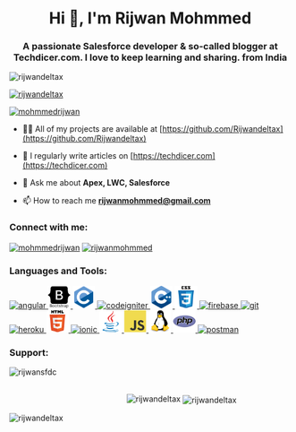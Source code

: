 <h1 align="center">Hi 👋, I'm Rijwan Mohmmed</h1>
<h3 align="center">A passionate Salesforce developer & so-called blogger at Techdicer.com. I love to keep learning and sharing. from India</h3>

<p align="left"> <img src="https://komarev.com/ghpvc/?username=rijwandeltax&label=Profile%20views&color=0e75b6&style=flat" alt="rijwandeltax" /> </p>

<p align="left"> <a href="https://github.com/ryo-ma/github-profile-trophy"><img src="https://github-profile-trophy.vercel.app/?username=rijwandeltax" alt="rijwandeltax" /></a> </p>

<p align="left"> <a href="https://twitter.com/mohmmedrijwan" target="blank"><img src="https://img.shields.io/twitter/follow/mohmmedrijwan?logo=twitter&style=for-the-badge" alt="mohmmedrijwan" /></a> </p>

- 👨‍💻 All of my projects are available at [https://github.com/Rijwandeltax](https://github.com/Rijwandeltax)

- 📝 I regularly write articles on [https://techdicer.com](https://techdicer.com)

- 💬 Ask me about **Apex, LWC, Salesforce**

- 📫 How to reach me **rijwanmohmmed@gmail.com**

<h3 align="left">Connect with me:</h3>
<p align="left">
<a href="https://twitter.com/mohmmedrijwan" target="blank"><img align="center" src="https://raw.githubusercontent.com/rahuldkjain/github-profile-readme-generator/master/src/images/icons/Social/twitter.svg" alt="mohmmedrijwan" height="30" width="40" /></a>
<a href="https://linkedin.com/in/rijwanmohmmed" target="blank"><img align="center" src="https://raw.githubusercontent.com/rahuldkjain/github-profile-readme-generator/master/src/images/icons/Social/linked-in-alt.svg" alt="rijwanmohmmed" height="30" width="40" /></a>
</p>

<h3 align="left">Languages and Tools:</h3>
<p align="left"> <a href="https://angular.io" target="_blank" rel="noreferrer"> <img src="https://angular.io/assets/images/logos/angular/angular.svg" alt="angular" width="40" height="40"/> </a> <a href="https://getbootstrap.com" target="_blank" rel="noreferrer"> <img src="https://raw.githubusercontent.com/devicons/devicon/master/icons/bootstrap/bootstrap-plain-wordmark.svg" alt="bootstrap" width="40" height="40"/> </a> <a href="https://www.cprogramming.com/" target="_blank" rel="noreferrer"> <img src="https://raw.githubusercontent.com/devicons/devicon/master/icons/c/c-original.svg" alt="c" width="40" height="40"/> </a> <a href="https://codeigniter.com" target="_blank" rel="noreferrer"> <img src="https://cdn.worldvectorlogo.com/logos/codeigniter.svg" alt="codeigniter" width="40" height="40"/> </a> <a href="https://www.w3schools.com/cpp/" target="_blank" rel="noreferrer"> <img src="https://raw.githubusercontent.com/devicons/devicon/master/icons/cplusplus/cplusplus-original.svg" alt="cplusplus" width="40" height="40"/> </a> <a href="https://www.w3schools.com/css/" target="_blank" rel="noreferrer"> <img src="https://raw.githubusercontent.com/devicons/devicon/master/icons/css3/css3-original-wordmark.svg" alt="css3" width="40" height="40"/> </a> <a href="https://firebase.google.com/" target="_blank" rel="noreferrer"> <img src="https://www.vectorlogo.zone/logos/firebase/firebase-icon.svg" alt="firebase" width="40" height="40"/> </a> <a href="https://git-scm.com/" target="_blank" rel="noreferrer"> <img src="https://www.vectorlogo.zone/logos/git-scm/git-scm-icon.svg" alt="git" width="40" height="40"/> </a> <a href="https://heroku.com" target="_blank" rel="noreferrer"> <img src="https://www.vectorlogo.zone/logos/heroku/heroku-icon.svg" alt="heroku" width="40" height="40"/> </a> <a href="https://www.w3.org/html/" target="_blank" rel="noreferrer"> <img src="https://raw.githubusercontent.com/devicons/devicon/master/icons/html5/html5-original-wordmark.svg" alt="html5" width="40" height="40"/> </a> <a href="https://ionicframework.com" target="_blank" rel="noreferrer"> <img src="https://upload.wikimedia.org/wikipedia/commons/d/d1/Ionic_Logo.svg" alt="ionic" width="40" height="40"/> </a> <a href="https://www.java.com" target="_blank" rel="noreferrer"> <img src="https://raw.githubusercontent.com/devicons/devicon/master/icons/java/java-original.svg" alt="java" width="40" height="40"/> </a> <a href="https://developer.mozilla.org/en-US/docs/Web/JavaScript" target="_blank" rel="noreferrer"> <img src="https://raw.githubusercontent.com/devicons/devicon/master/icons/javascript/javascript-original.svg" alt="javascript" width="40" height="40"/> </a> <a href="https://www.linux.org/" target="_blank" rel="noreferrer"> <img src="https://raw.githubusercontent.com/devicons/devicon/master/icons/linux/linux-original.svg" alt="linux" width="40" height="40"/> </a> <a href="https://www.php.net" target="_blank" rel="noreferrer"> <img src="https://raw.githubusercontent.com/devicons/devicon/master/icons/php/php-original.svg" alt="php" width="40" height="40"/> </a> <a href="https://postman.com" target="_blank" rel="noreferrer"> <img src="https://www.vectorlogo.zone/logos/getpostman/getpostman-icon.svg" alt="postman" width="40" height="40"/> </a> </p>

<h3 align="left">Support:</h3>
<p><a href="https://www.buymeacoffee.com/rijwansfdc"> <img align="left" src="https://cdn.buymeacoffee.com/buttons/v2/default-yellow.png" height="50" width="210" alt="rijwansfdc" /></a></p><br><br>

<p><img align="left" src="https://github-readme-stats.vercel.app/api/top-langs?username=rijwandeltax&show_icons=true&locale=en&layout=compact" alt="rijwandeltax" /></p>

<p>&nbsp;<img align="center" src="https://github-readme-stats.vercel.app/api?username=rijwandeltax&show_icons=true&locale=en" alt="rijwandeltax" /></p>

<p><img align="center" src="https://github-readme-streak-stats.herokuapp.com/?user=rijwandeltax&" alt="rijwandeltax" /></p>
